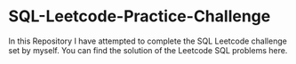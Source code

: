 # SQL-Leetcode-Practice-Challenge

In this Repository I have attempted to complete the SQL Leetcode challenge set by myself. You can find the solution of the Leetcode SQL problems here.
